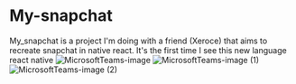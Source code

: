 # My-snapchat
My_snapchat is a project I'm doing with a friend (Xeroce) that aims to recreate snapchat in native react. 
It's the first time I see this new language react native
![MicrosoftTeams-image](https://github.com/felixlvu/My-snapchat/assets/114921279/e3e12633-e629-4c1d-9094-78762fafd00e)
![MicrosoftTeams-image (1)](https://github.com/felixlvu/My-snapchat/assets/114921279/b5347043-6a67-490c-9071-524f0f779d90)
![MicrosoftTeams-image (2)](https://github.com/felixlvu/My-snapchat/assets/114921279/9a90baa2-2ad9-4ee3-a655-526906893fa5)
